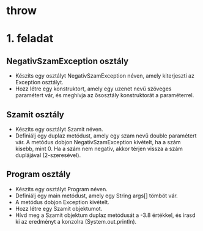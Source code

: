 # throw
# 1. feladat
## NegativSzamException osztály

- Készíts egy osztályt NegativSzamException néven, amely kiterjeszti az Exception osztályt.
- Hozz létre egy konstruktort, amely egy uzenet nevű szöveges paramétert vár, és meghívja az ősosztály konstruktorát a paraméterrel.

## Szamit osztály

- Készíts egy osztályt Szamit néven.
- Definiálj egy duplaz metódust, amely egy szam nevű double paramétert vár.
A metódus dobjon NegativSzamException kivételt, ha a szám kisebb, mint 0.
Ha a szám nem negatív, akkor térjen vissza a szám duplájával (2-szeresével).


## Program osztály

- Készíts egy osztályt Program néven.
- Definiálj egy main metódust, amely egy String args[] tömböt vár.
- A metódus dobjon Exception kivételt.
- Hozz létre egy Szamit objektumot.
- Hívd meg a Szamit objektum duplaz metódusát a -3.8 értékkel, és írasd ki az eredményt a konzolra (System.out.println).

